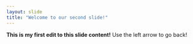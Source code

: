 ```yaml
---
layout: slide
title: "Welcome to our second slide!"
---
```

**This is my first edit to this slide content!**
Use the left arrow to go back!
